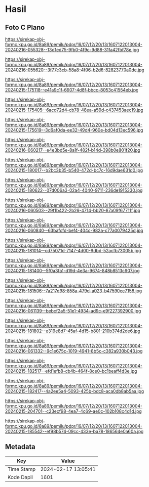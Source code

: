# Hasil

## Foto C Plano

https://sirekap-obj-formc.kpu.go.id/8a89/pemilu/pdpr/16/07/12/20/13/1607122013004-20240216-055328--13d1ed75-9fb0-4f9c-9d88-31fa42fbf78e.jpg

https://sirekap-obj-formc.kpu.go.id/8a89/pemilu/pdpr/16/07/12/20/13/1607122013004-20240216-055620--3f77c3cb-58a8-4f06-b2d6-82823770a0de.jpg

https://sirekap-obj-formc.kpu.go.id/8a89/pemilu/pdpr/16/07/12/20/13/1607122013004-20240215-175118--e41a9c1f-6907-4d8f-bbcc-8053c41554eb.jpg

https://sirekap-obj-formc.kpu.go.id/8a89/pemilu/pdpr/16/07/12/20/13/1607122013004-20240215-175405--6acd72d4-cb78-48ea-a59d-c437453aec19.jpg

https://sirekap-obj-formc.kpu.go.id/8a89/pemilu/pdpr/16/07/12/20/13/1607122013004-20240215-175619--3d6af0da-ee32-49d4-960e-bd04d13ec596.jpg

https://sirekap-obj-formc.kpu.go.id/8a89/pemilu/pdpr/16/07/12/20/13/1607122013004-20240216-060217--e4e3bd5e-8a1f-482f-b14d-398b0e801f20.jpg

https://sirekap-obj-formc.kpu.go.id/8a89/pemilu/pdpr/16/07/12/20/13/1607122013004-20240215-180017--b2bc3b35-b540-472d-bc7c-16d9dae631d0.jpg

https://sirekap-obj-formc.kpu.go.id/8a89/pemilu/pdpr/16/07/12/20/13/1607122013004-20240215-180622--07d006a3-02a4-4040-9711-236de1915330.jpg

https://sirekap-obj-formc.kpu.go.id/8a89/pemilu/pdpr/16/07/12/20/13/1607122013004-20240216-060503--29f1b422-2b26-4714-bb20-87a09f67711f.jpg

https://sirekap-obj-formc.kpu.go.id/8a89/pemilu/pdpr/16/07/12/20/13/1607122013004-20240216-060840--63bafcfd-bef4-404c-982a-c77a0079425d.jpg

https://sirekap-obj-formc.kpu.go.id/8a89/pemilu/pdpr/16/07/12/20/13/1607122013004-20240215-181014--cd75071d-7147-4d00-9dbd-52acfb73005b.jpg

https://sirekap-obj-formc.kpu.go.id/8a89/pemilu/pdpr/16/07/12/20/13/1607122013004-20240215-181400--5f0a3fa1-d19d-4e3a-9674-848b8513c907.jpg

https://sirekap-obj-formc.kpu.go.id/8a89/pemilu/pdpr/16/07/12/20/13/1607122013004-20240215-181506--7a217d98-858a-479d-a023-b47590ec7158.jpg

https://sirekap-obj-formc.kpu.go.id/8a89/pemilu/pdpr/16/07/12/20/13/1607122013004-20240216-061139--bebcf2a5-51e1-4934-ad9c-e9f227392900.jpg

https://sirekap-obj-formc.kpu.go.id/8a89/pemilu/pdpr/16/07/12/20/13/1607122013004-20240215-181802--e319e8d7-45af-4d15-b801-210b374d2de6.jpg

https://sirekap-obj-formc.kpu.go.id/8a89/pemilu/pdpr/16/07/12/20/13/1607122013004-20240216-061332--9c1e675c-1019-4941-8b5c-c382a930b043.jpg

https://sirekap-obj-formc.kpu.go.id/8a89/pemilu/pdpr/16/07/12/20/13/1607122013004-20240215-182517--efd1efb8-cb4b-464f-8ce0-bc1beaff4d3e.jpg

https://sirekap-obj-formc.kpu.go.id/8a89/pemilu/pdpr/16/07/12/20/13/1607122013004-20240215-182417--4a2ee5a4-5093-425b-bdc8-aca0db8ab5aa.jpg

https://sirekap-obj-formc.kpu.go.id/8a89/pemilu/pdpr/16/07/12/20/13/1607122013004-20240215-204701--c23ecf98-4ea7-4c69-ae0c-102b108c4d1d.jpg

https://sirekap-obj-formc.kpu.go.id/8a89/pemilu/pdpr/16/07/12/20/13/1607122013004-20240215-185542--ef98b574-09cc-433e-ba78-186564e0a60a.jpg


## Metadata

| Key        | Value               |
| ---------- | ------------------- |
| Time Stamp | 2024-02-17 13:05:41 |
| Kode Dapil | 1601                |



